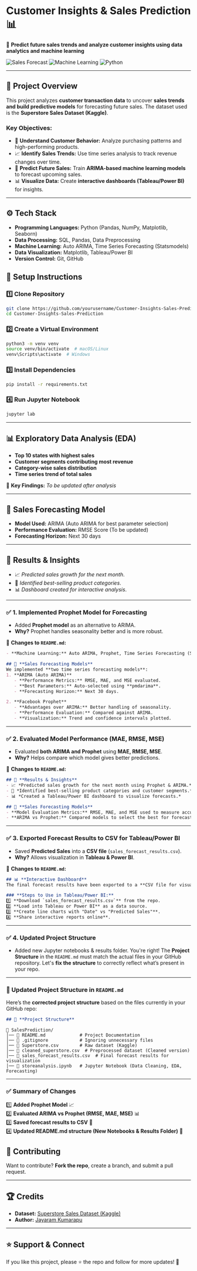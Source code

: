 # **Customer Insights & Sales Prediction 📊**  
🚀 **Predict future sales trends and analyze customer insights using data analytics and machine learning**  

![Sales Forecast](https://img.shields.io/badge/Sales-Forecasting-blue) ![Machine Learning](https://img.shields.io/badge/Machine%20Learning-Regression-red) ![Python](https://img.shields.io/badge/Python-3.8+-yellow)

---

## 📌 **Project Overview**
This project analyzes **customer transaction data** to uncover **sales trends and build predictive models** for forecasting future sales. The dataset used is the **Superstore Sales Dataset (Kaggle)**.  

### **Key Objectives:**
- 🛒 **Understand Customer Behavior:** Analyze purchasing patterns and high-performing products.
- 📈 **Identify Sales Trends:** Use time series analysis to track revenue changes over time.
- 🔮 **Predict Future Sales:** Train **ARIMA-based machine learning models** to forecast upcoming sales.
- 📊 **Visualize Data:** Create **interactive dashboards (Tableau/Power BI)** for insights.

---

## ⚙️ **Tech Stack**
- **Programming Languages:** Python (Pandas, NumPy, Matplotlib, Seaborn)
- **Data Processing:** SQL, Pandas, Data Preprocessing
- **Machine Learning:** Auto ARIMA, Time Series Forecasting (Statsmodels)
- **Data Visualization:** Matplotlib, Tableau/Power BI
- **Version Control:** Git, GitHub


## 🔧 **Setup Instructions**
### **1️⃣ Clone Repository**
```bash
git clone https://github.com/yourusername/Customer-Insights-Sales-Prediction.git
cd Customer-Insights-Sales-Prediction
```

### **2️⃣ Create a Virtual Environment**
```bash
python3 -m venv venv
source venv/bin/activate  # macOS/Linux
venv\Scripts\activate  # Windows
```

### **3️⃣ Install Dependencies**
```bash
pip install -r requirements.txt
```

### **4️⃣ Run Jupyter Notebook**
```bash
jupyter lab
```

---

## 📊 **Exploratory Data Analysis (EDA)**
- **Top 10 states with highest sales**
- **Customer segments contributing most revenue**
- **Category-wise sales distribution**
- **Time series trend of total sales**  

📌 **Key Findings:** *To be updated after analysis*

---

## 🤖 **Sales Forecasting Model**
- **Model Used:** ARIMA (Auto ARIMA for best parameter selection)
- **Performance Evaluation:** RMSE Score (To be updated)
- **Forecasting Horizon:** Next 30 days

---

## 📌 **Results & Insights**
- 📈 *Predicted sales growth for the next month*.
- 🛒 *Identified best-selling product categories*.
- 📊 *Dashboard created for interactive analysis*.

---

### **✅ 1. Implemented Prophet Model for Forecasting**  
- Added **Prophet model** as an alternative to ARIMA.
- **Why?** Prophet handles seasonality better and is more robust.

🔹 **Changes to `README.md`:**
```md
- **Machine Learning:** Auto ARIMA, Prophet, Time Series Forecasting (Statsmodels)
```
```md
## 🤖 **Sales Forecasting Models**
We implemented **two time series forecasting models**:
1. **ARIMA (Auto ARIMA)**
   - **Performance Metrics:** RMSE, MAE, and MSE evaluated.
   - **Best Parameters:** Auto-selected using **pmdarima**.
   - **Forecasting Horizon:** Next 30 days.

2. **Facebook Prophet**
   - **Advantages over ARIMA:** Better handling of seasonality.
   - **Performance Evaluation:** Compared against ARIMA.
   - **Visualization:** Trend and confidence intervals plotted.
```

---

### **✅ 2. Evaluated Model Performance (MAE, RMSE, MSE)**  
- Evaluated **both ARIMA and Prophet** using **MAE, RMSE, MSE**.
- **Why?** Helps compare which model gives better predictions.

🔹 **Changes to `README.md`:**
```md
## 📌 **Results & Insights**
- 📈 *Predicted sales growth for the next month using Prophet & ARIMA.*
- 🛒 *Identified best-selling product categories and customer segments.*
- 📊 *Created a Tableau/Power BI dashboard to visualize forecasts.*
```
```md
## 🤖 **Sales Forecasting Models**
- **Model Evaluation Metrics:** RMSE, MAE, and MSE used to measure accuracy.
- **ARIMA vs Prophet:** Compared models to select the best for forecasting.
```

---

### **✅ 3. Exported Forecast Results to CSV for Tableau/Power BI**  
- Saved **Predicted Sales** into a **CSV file** (`sales_forecast_results.csv`).
- **Why?** Allows visualization in **Tableau & Power BI**.

🔹 **Changes to `README.md`:**
```md
## 📊 **Interactive Dashboard**
The final forecast results have been exported to a **CSV file for visualization in Tableau & Power BI**.

### **Steps to Use in Tableau/Power BI:**
1️⃣ **Download `sales_forecast_results.csv`** from the repo.  
2️⃣ **Load into Tableau or Power BI** as a data source.  
3️⃣ **Create line charts with "Date" vs "Predicted Sales"**.  
4️⃣ **Share interactive reports online**.
```

---

### **✅ 4. Updated Project Structure**
- Added new Jupyter notebooks & results folder.
You're right! The **Project Structure** in the `README.md` must match the actual files in your GitHub repository. Let's **fix the structure** to correctly reflect what’s present in your repo.

---

### **📌 Updated Project Structure in `README.md`**
Here’s the **corrected project structure** based on the files currently in your GitHub repo:

```md
## 📂 **Project Structure**
```

```
📁 SalesPrediction/
│── 📄 README.md             # Project Documentation
│── 📄 .gitignore            # Ignoring unnecessary files
│── 📄 Superstore.csv        # Raw dataset (Kaggle)
│── 📄 cleaned_superstore.csv  # Preprocessed dataset (Cleaned version)
│── 📄 sales_forecast_results.csv  # Final forecast results for visualization
│── 📄 storeanalysis.ipynb   # Jupyter Notebook (Data Cleaning, EDA, Forecasting)
```

---

### **✅ Summary of Changes**
1️⃣ **Added Prophet Model** 📈  
2️⃣ **Evaluated ARIMA vs Prophet (RMSE, MAE, MSE)** 📊  
3️⃣ **Saved forecast results to CSV** 📁  
4️⃣ **Updated README.md structure (New Notebooks & Results Folder)** 📝  

## 🤝 **Contributing**
Want to contribute? **Fork the repo**, create a branch, and submit a pull request.

---

## 🏆 **Credits**
- **Dataset:** [Superstore Sales Dataset (Kaggle)](https://www.kaggle.com/datasets/vivek468/superstore-dataset-final)
- **Author:** [Jayaram Kumarapu](https://linkedin.com/in/jayaramkumarapu-i4m3f2)

---

## ⭐ **Support & Connect**
If you like this project, please ⭐ the repo and follow for more updates! 🚀  
